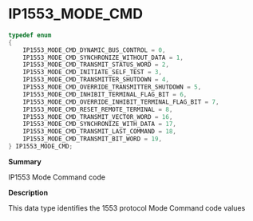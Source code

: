 # IP1553_MODE_CMD

```c
typedef enum
{
    IP1553_MODE_CMD_DYNAMIC_BUS_CONTROL = 0,
    IP1553_MODE_CMD_SYNCHRONIZE_WITHOUT_DATA = 1,
    IP1553_MODE_CMD_TRANSMIT_STATUS_WORD = 2,
    IP1553_MODE_CMD_INITIATE_SELF_TEST = 3,
    IP1553_MODE_CMD_TRANSMITTER_SHUTDOWN = 4,
    IP1553_MODE_CMD_OVERRIDE_TRANSMITTER_SHUTDOWN = 5,
    IP1553_MODE_CMD_INHIBIT_TERMINAL_FLAG_BIT = 6,
    IP1553_MODE_CMD_OVERRIDE_INHIBIT_TERMINAL_FLAG_BIT = 7,
    IP1553_MODE_CMD_RESET_REMOTE_TERMINAL = 8,
    IP1553_MODE_CMD_TRANSMIT_VECTOR_WORD = 16,
    IP1553_MODE_CMD_SYNCHRONIZE_WITH_DATA = 17,
    IP1553_MODE_CMD_TRANSMIT_LAST_COMMAND = 18,
    IP1553_MODE_CMD_TRANSMIT_BIT_WORD = 19,
} IP1553_MODE_CMD;
```

**Summary**

IP1553 Mode Command code

**Description**

This data type identifies the 1553 protocol Mode Command code values

